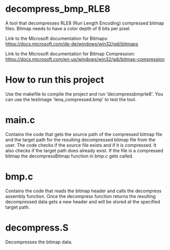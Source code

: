 # decompress_bmp_RLE8
A tool that decompresses RLE8 (Run Length Encoding) compressed bitmap files. Bitmap needs to have a color depth of 8 bits per pixel.

Link to the Microsoft documentation for Bitmaps: https://docs.microsoft.com/de-de/windows/win32/gdi/bitmaps

Link to the Microsoft documentation for Bitmap Compression: https://docs.microsoft.com/en-us/windows/win32/gdi/bitmap-compression

# How to run this project
Use the makefile to compile the project and run 'decompressbmprle8'. You can use the testimage 'lena_compressed.bmp' to test the tool.

# main.c
Contains the code that gets the source path of the compressed bitmap file and the target path for the resulting decompressed bitmap file from the user. The code checks if the source file exists and if it is compressed. It also checks if the target path does already exist. If the file is a compressed bitmap the decompressBitmap function in bmp.c gets called.

# bmp.c
Contains the code that reads the bitmap header and calls the decompress assembly function. Once the decompress function returns the resulting decompressed data gets a new header and will be stored at the specified target path.

# decompress.S
Decompresses the bitmap data.
